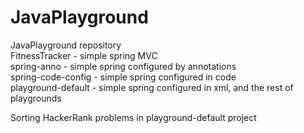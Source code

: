 # JavaPlayground
JavaPlayground repository  
FitnessTracker - simple spring MVC  
spring-anno - simple spring configured by annotations  
spring-code-config  - simple spring configured in code  
playground-default - simple spring configured in xml, and the rest of playgrounds  

Sorting HackerRank problems in playground-default project
